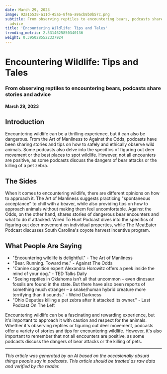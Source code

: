 ```yaml
---
date: March 29, 2023
image: 92a15538-a11d-45a5-8f4a-a9acb8b0b57c.png
subtitle: From observing reptiles to encountering bears, podcasts share stories and
  advice
title: 'Encountering Wildlife: Tips and Tales'
trending_metric: 2.5314625850340136
weight: 0.3950285522337924
---
```

# Encountering Wildlife: Tips and Tales
### From observing reptiles to encountering bears, podcasts share stories and advice
#### March 29, 2023

## Introduction
Encountering wildlife can be a thrilling experience, but it can also be dangerous. From the Art of Manliness to Against the Odds, podcasts have been sharing stories and tips on how to safely and ethically observe wild animals. Some podcasts also delve into the specifics of figuring out deer movement or the best places to spot wildlife. However, not all encounters are positive, as some podcasts discuss the dangers of bear attacks or the killing of a pet zebra. 

## The Sides
When it comes to encountering wildlife, there are different opinions on how to approach it. The Art of Manliness suggests practicing "spontaneous acceptance" to chill with a beaver, while also providing tips on how to approach animals without making them feel uncomfortable. Against the Odds, on the other hand, shares stories of dangerous bear encounters and what to do if attacked. Wired To Hunt Podcast dives into the specifics of figuring out deer movement on individual properties, while The MeatEater Podcast discusses South Carolina's coyote harvest incentive program. 

## What People Are Saying
- "Encountering wildlife is delightful." - The Art of Manliness
- "Bear. Running. Toward me." - Against The Odds
- "Canine cognition expert Alexandra Horowitz offers a peek inside the mind of your dog." - TED Talks Daily
- "Seeing reptiles in Oklahoma isn’t all that uncommon – even dinosaur fossils are found in the state. But there have also been reports of something much stranger – a snake/human hybrid creature more terrifying than it sounds." - Weird Darkness
- "Ohio Deputies killing a pet zebra after it attacked its owner." - Last Podcast On The Left

Encountering wildlife can be a fascinating and rewarding experience, but it's important to approach it with caution and respect for the animals. Whether it's observing reptiles or figuring out deer movement, podcasts offer a variety of stories and tips for encountering wildlife. However, it's also important to remember that not all encounters are positive, as some podcasts discuss the dangers of bear attacks or the killing of pets.

 --- 

*This article was generated by an AI based on the occasionally absurd things people say in podcasts. This article should be treated as raw data and verified by the reader.*